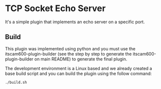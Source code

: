 # TCP Socket Echo Server

It's a simple plugin that implements an echo server on a specific port.

## Build

This plugin was implemented using python and you must use the itscam600-plugin-builder (see the step by step to generate the itscam600-plugin-builder on main README) to generate the final plugin.

The development environment is a Linux based and we already created a base build script and you can build the plugin using the follow command:

```bash
./build.sh
```